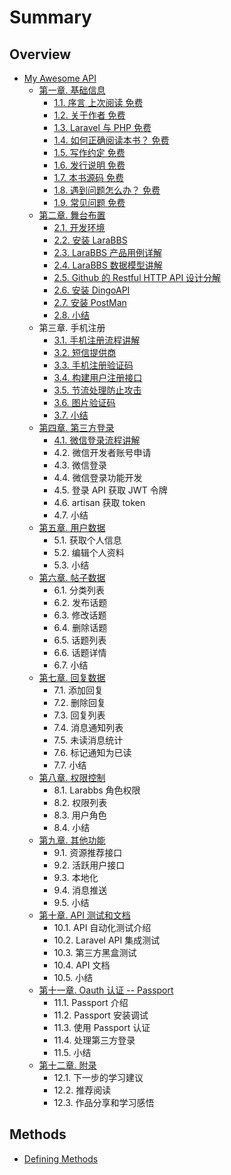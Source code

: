 # Summary

## Overview

* [My Awesome API](README.md)
  * [第一章. 基础信息](di-yi-7ae0-ji-chu-xin-xi.md)
    * [1.1. 序言 上次阅读  免费](di-yi-7ae0-ji-chu-xin-xi/11-xu-yan-shang-ci-yue-du-mian-fei.md)
    * [1.2. 关于作者 免费](di-yi-7ae0-ji-chu-xin-xi/12-guan-yu-zuo-zhe-mian-fei.md)
    * [1.3. Laravel 与 PHP 免费](di-yi-7ae0-ji-chu-xin-xi/13-laravel-yu-php-mian-fei.md)
    * [1.4. 如何正确阅读本书？ 免费](di-yi-7ae0-ji-chu-xin-xi/14-ru-he-zheng-que-yue-du-ben-shu-ff1f-mian-fei.md)
    * [1.5. 写作约定 免费](di-yi-7ae0-ji-chu-xin-xi/15-xie-zuo-yue-ding-mian-fei.md)
    * [1.6. 发行说明 免费](di-yi-7ae0-ji-chu-xin-xi/16-fa-xing-shuo-ming-mian-fei.md)
    * [1.7. 本书源码 免费](di-yi-7ae0-ji-chu-xin-xi/17-ben-shu-yuan-ma-mian-fei.md)
    * [1.8. 遇到问题怎么办？ 免费](di-yi-7ae0-ji-chu-xin-xi/18-yu-dao-wen-ti-zen-yao-ban-ff1f-mian-fei.md)
    * [1.9. 常见问题 免费](di-yi-7ae0-ji-chu-xin-xi/19-chang-jian-wen-ti-mian-fei.md)
  * [第二章. 舞台布置](di-er-7ae0-wu-tai-bu-zhi.md)
    * [2.1. 开发环境](di-er-7ae0-wu-tai-bu-zhi/21-kai-fa-huan-jing.md)
    * [2.2. 安装 LaraBBS](di-er-7ae0-wu-tai-bu-zhi/22-an-zhuang-larabbs.md)
    * [2.3. LaraBBS 产品用例详解](di-er-7ae0-wu-tai-bu-zhi/23-larabbs-chan-pin-yong-li-xiang-jie.md)
    * [2.4. LaraBBS 数据模型讲解](di-er-7ae0-wu-tai-bu-zhi/24-larabbs-shu-ju-mo-xing-jiang-jie.md)
    * [2.5. Github 的 Restful HTTP API 设计分解](di-er-7ae0-wu-tai-bu-zhi/25-github-de-restful-http-api-she-ji-fen-jie.md)
    * [2.6. 安装 DingoAPI](di-er-7ae0-wu-tai-bu-zhi/26-an-zhuang-dingoapi.md)
    * [2.7. 安装 PostMan](di-er-7ae0-wu-tai-bu-zhi/27-an-zhuang-postman.md)
    * [2.8. 小结](di-er-7ae0-wu-tai-bu-zhi/28-xiao-jie.md)
  * 第三章. 手机注册
    * [3.1. 手机注册流程讲解](31-shou-ji-zhu-ce-liu-cheng-jiang-jie.md)
    * [3.2. 短信提供商](32-duan-xin-ti-gong-shang.md)
    * [3.3. 手机注册验证码](33-shou-ji-zhu-ce-yan-zheng-ma.md)
    * [3.4. 构建用户注册接口](34-gou-jian-yong-hu-zhu-ce-jie-kou.md)
    * [3.5. 节流处理防止攻击](35-jie-liu-chu-li-fang-zhi-gong-ji.md)
    * [3.6. 图片验证码](36-tu-pian-yan-zheng-ma.md)
    * [3.7. 小结](37-xiao-jie.md)
  * [第四章. 第三方登录](di-si-7ae0-di-san-fang-deng-lu.md)
    * [4.1. 微信登录流程讲解](di-si-7ae0-di-san-fang-deng-lu/41-wei-xin-deng-lu-liu-cheng-jiang-jie.md)
    * 4.2. 微信开发者账号申请
    * 4.3. 微信登录
    * 4.4. 微信登录功能开发
    * 4.5. 登录 API 获取 JWT 令牌
    * 4.6. artisan 获取 token
    * 4.7. 小结
  * [第五章. 用户数据](di-wu-7ae0-yong-hu-shu-ju.md)
    * 5.1. 获取个人信息
    * 5.2. 编辑个人资料
    * 5.3. 小结
  * [第六章. 帖子数据](di-liu-7ae0-tie-zi-shu-ju.md)
    * 6.1. 分类列表
    * 6.2. 发布话题
    * 6.3. 修改话题
    * 6.4. 删除话题
    * 6.5. 话题列表
    * 6.6. 话题详情
    * 6.7. 小结
  * [第七章. 回复数据](di-qi-7ae0-hui-fu-shu-ju.md)
    * 7.1. 添加回复
    * 7.2. 删除回复
    * 7.3. 回复列表
    * 7.4. 消息通知列表
    * 7.5. 未读消息统计
    * 7.6. 标记通知为已读
    * 7.7. 小结
  * [第八章. 权限控制](di-ba-7ae0-quan-xian-kong-zhi.md)
    * 8.1. Larabbs 角色权限
    * 8.2. 权限列表
    * 8.3. 用户角色
    * 8.4. 小结
  * [第九章. 其他功能](di-jiu-7ae0-qi-ta-gong-neng.md)
    * 9.1. 资源推荐接口
    * 9.2. 活跃用户接口
    * 9.3. 本地化
    * 9.4. 消息推送
    * 9.5. 小结
  * [第十章. API 测试和文档](di-shi-7ae0-api-ce-shi-he-wen-dang.md)
    * 10.1. API 自动化测试介绍
    * 10.2. Laravel API 集成测试
    * 10.3. 第三方黑盒测试
    * 10.4. API 文档
    * 10.5. 小结
  * [第十一章. Oauth 认证 -- Passport](di-shi-yi-7ae0-oauth-ren-zheng-passport.md)
    * 11.1. Passport 介绍
    * 11.2. Passport 安装调试
    * 11.3. 使用 Passport 认证
    * 11.4. 处理第三方登录
    * 11.5. 小结
  * [第十二章. 附录](di-shi-er-7ae0-fu-lu.md)
    * 12.1. 下一步的学习建议
    * 12.2. 推荐阅读
    * 12.3. 作品分享和学习感悟

## Methods

* [Defining Methods](methods.md)

